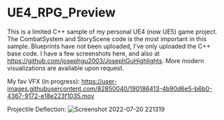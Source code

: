 # UE4_RPG_Preview

This is a limited C++ sample of my personal UE4 (now UE5) game project. The CombatSystem and StoryScene code is the most important in this sample. Blueprints have not been uploaded, I've only uploaded the C++ base code. I have a few screenshots here, and also at https://github.com/josephgu2003/JosephGuHighlights. More modern visualizations are available upon request.

My fav VFX (in progress):
https://user-images.githubusercontent.com/82850040/190186413-4b90d6e5-b6b0-4367-9172-e18e223f1035.mov

Projectile Deflection:
![Screenshot 2022-07-20 221319](https://user-images.githubusercontent.com/82850040/194621618-01dbde01-dd6d-4085-8a10-428a786a9dfc.png)
